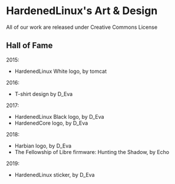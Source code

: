 # HardenedLinux's Art & Design

All of our work are released under Creative Commons License

## Hall of Fame

2015:

  * HardenedLinux White logo, by tomcat

2016:

  * T-shirt design by D_Eva

2017:

  * HardenedLinux Black logo, by D_Eva
  * HardenedCore logo, by D_Eva

2018:

  * Harbian logo, by D_Eva
  * The Fellowship of Libre firmware: Hunting the Shadow, by Echo

2019:

  * HardenedLinux sticker, by D_Eva

